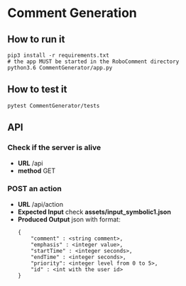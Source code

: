 # Comment Generation

## How to run it
``` 
pip3 install -r requirements.txt 
# the app MUST be started in the RoboComment directory
python3.6 CommentGenerator/app.py 
```
## How to test it
```
pytest CommentGenerator/tests
```

## API
### Check if the server is alive
- **URL** /api
- **method** GET

### POST an  action
- **URL**  /api/action
- **Expected Input** check  **assets/input_symbolic1.json** 
- **Produced Output**   json with format:
    ```
    {
        "comment" : <string comment>,
        "emphasis" : <integer value>,
        "startTime" : <integer seconds>,
        "endTime" : <integer seconds>,
        "priority": <integer level from 0 to 5>,
        "id" : <int with the user id>
    } 
    ```
